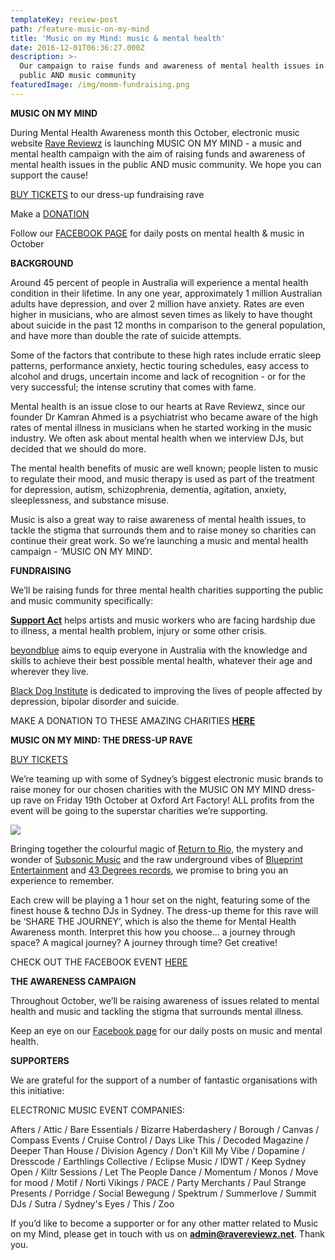 ```yaml
---
templateKey: review-post
path: /feature-music-on-my-mind
title: 'Music on my Mind: music & mental health'
date: 2016-12-01T06:36:27.000Z
description: >-
  Our campaign to raise funds and awareness of mental health issues in the
  public AND music community
featuredImage: /img/momm-fundraising.png
---
```

**MUSIC ON MY MIND**

During Mental Health Awareness month this October, electronic music website [Rave Reviewz](https://www.ravereviewz.net/) is launching MUSIC ON MY MIND - a music and mental health campaign with the aim of raising funds and awareness of mental health issues in the public AND music community. We hope you can support the cause!

[BUY TICKETS](https://www.eventbrite.com.au/e/music-on-my-mind-tickets-49801360209) to our dress-up fundraising rave

Make a [DONATION](https://supportact.org.au/music-on-my-mind/)

Follow our [FACEBOOK PAGE](https://www.facebook.com/ravereviewz/) for daily posts on mental health & music in October

**BACKGROUND**

Around 45 percent of people in Australia will experience a mental health condition in their lifetime. In any one year, approximately 1 million Australian adults have depression, and over 2 million have anxiety. Rates are even higher in musicians, who are almost seven times as likely to have thought about suicide in the past 12 months in comparison to the general population, and have more than double the rate of suicide attempts.

Some of the factors that contribute to these high rates include erratic sleep patterns, performance anxiety, hectic touring schedules, easy access to alcohol and drugs, uncertain income and lack of recognition - or for the very successful; the intense scrutiny that comes with fame.

Mental health is an issue close to our hearts at Rave Reviewz, since our founder Dr Kamran Ahmed is a psychiatrist who became aware of the high rates of mental illness in musicians when he started working in the music industry. We often ask about mental health when we interview DJs, but decided that we should do more.

The mental health benefits of music are well known; people listen to music to regulate their mood, and music therapy is used as part of the treatment for depression, autism, schizophrenia, dementia, agitation, anxiety, sleeplessness, and substance misuse.

Music is also a great way to raise awareness of mental health issues, to tackle the stigma that surrounds them and to raise money so charities can continue their great work. So we’re launching a music and mental health campaign - ‘MUSIC ON MY MIND’.

**FUNDRAISING**

We’ll be raising funds for three mental health charities supporting the public and music community specifically: 

[**Support Act**](https://supportact.org.au/) helps artists and music workers who are facing hardship due to illness, a mental health problem, injury or some other crisis. 

[beyondblue](https://www.beyondblue.org.au/) aims to equip everyone in Australia with the knowledge and skills to achieve their best possible mental health, whatever their age and wherever they live. 

[Black Dog Institute](https://www.blackdoginstitute.org.au/) is dedicated to improving the lives of people affected by depression, bipolar disorder and suicide.

MAKE A DONATION TO THESE AMAZING CHARITIES [**HERE**](https://supportact.org.au/music-on-my-mind/)

**MUSIC ON MY MIND: THE DRESS-UP RAVE**

[BUY TICKETS](https://www.eventbrite.com.au/e/music-on-my-mind-tickets-49801360209)

We’re teaming up with some of Sydney’s biggest electronic music brands to raise money for our chosen charities with the MUSIC ON MY MIND dress-up rave on Friday 19th October at Oxford Art Factory! ALL profits from the event will be going to the superstar charities we’re supporting.

![](/img/momm-event-new.png)

Bringing together the colourful magic of [Return to Rio](https://www.facebook.com/ReturnToRio/), the mystery and wonder of [Subsonic Music](https://www.facebook.com/subsonicmusic/) and the raw underground vibes of [Blueprint Entertainment](https://www.facebook.com/blueprintentsydney/) and [43 Degrees records](https://www.facebook.com/43degreesrecords/), we promise to bring you an experience to remember.

Each crew will be playing a 1 hour set on the night, featuring some of the finest house & techno DJs in Sydney. The dress-up theme for this rave will be ‘SHARE THE JOURNEY’, which is also the theme for Mental Health Awareness month. Interpret this how you choose… a journey through space? A magical journey? A journey through time? Get creative! 

CHECK OUT THE FACEBOOK EVENT [HERE](https://www.facebook.com/events/598545843875633/)

**THE AWARENESS CAMPAIGN**

Throughout October, we’ll be raising awareness of issues related to mental health and music and tackling the stigma that surrounds mental illness. 

Keep an eye on our [Facebook page](https://www.facebook.com/ravereviewz/) for our daily posts on music and mental health.

**SUPPORTERS**

We are grateful for the support of a number of fantastic organisations with this initiative:

ELECTRONIC MUSIC EVENT COMPANIES:

Afters / Attic / Bare Essentials / Bizarre Haberdashery / Borough / Canvas / Compass Events / Cruise Control / Days Like This / Decoded Magazine / Deeper Than House / Division Agency / Don't Kill My Vibe / Dopamine / Dresscode / Earthlings Collective / Eclipse Music / IDWT / Keep Sydney Open / Kiltr Sessions / Let The People Dance / Momentum / Monos / Move for mood / Motif / Norti Vikings / PACE /  Party Merchants / Paul Strange Presents / Porridge / Social Bewegung / Spektrum / Summerlove / Summit DJs / Sutra / Sydney's Eyes / This / Zoo 

If you’d like to become a supporter or for any other matter related to Music on my Mind, please get in touch with us on **admin@ravereviewz.net**. Thank you.
